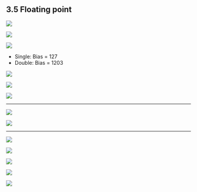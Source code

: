 ## 3.5 Floating point

![](img/2020-10-31-10-12-44.png)

![](img/2020-10-31-10-15-43.png)

![](img/2020-10-31-10-17-24.png)

- Single: Bias = 127
- Double: Bias = 1203

![](img/2020-10-31-10-40-12.png)

![](img/2020-10-31-10-40-23.png)

![](img/2020-10-31-12-36-47.png)

---

![](img/2020-10-31-13-48-02.png)

![](img/2020-10-31-14-17-39.png)

---

![](img/2020-10-31-16-24-52.png)

![](img/2020-10-31-16-27-38.png)

![](img/2020-10-31-16-42-24.png)

![](img/2020-10-31-16-43-34.png)

![](img/2020-10-31-16-57-11.png)



























